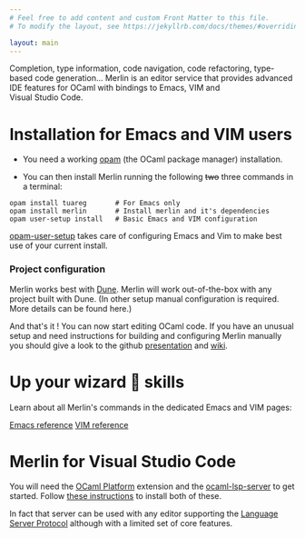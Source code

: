 ```yaml
---
# Feel free to add content and custom Front Matter to this file.
# To modify the layout, see https://jekyllrb.com/docs/themes/#overriding-theme-defaults

layout: main
---
```


<div class="hero">
Completion, type information, code navigation, code refactoring, type-based
code generation... Merlin is an editor service
that provides advanced IDE features for OCaml with bindings to Emacs, VIM and Visual Studio Code.
</div>

# Installation for Emacs and VIM users

- You need a working [opam](https://opam.ocaml.org/) (the OCaml package manager)
installation.

- You can then install Merlin running the following ~~two~~ three commands in a terminal:
```shell
opam install tuareg       # For Emacs only
opam install merlin       # Install merlin and it's dependencies
opam user-setup install   # Basic Emacs and VIM configuration
```
[opam-user-setup](https://github.com/OCamlPro/opam-user-setup) takes care of
configuring Emacs and Vim to make best use of your current install.

### Project configuration

Merlin works best with [Dune](https://github.com/ocaml/dune). Merlin will work
out-of-the-box with any project built with Dune. (In other setup manual
configuration is required. More details can be found here.)

And that's it ! You can now start editing OCaml code. If you have an unusual
setup and need instructions for building and configuring Merlin manually you
should give a look to the github
[presentation](https://github.com/ocaml/merlin#readme) and
[wiki](https://github.com/ocaml/merlin/wiki).

# Up your wizard 🧙 skills

Learn about all Merlin's commands in the dedicated Emacs and VIM pages:


<div class="center">
<a href="/editor/emacs" class="btn">Emacs reference</a>
<a href="/editor/vim" class="btn">VIM reference</a>
</div>

# Merlin for Visual Studio Code

You will need the [OCaml
Platform](https://marketplace.visualstudio.com/items?itemName=ocamllabs.ocaml-platform)
extension and the [ocaml-lsp-server](https://github.com/ocaml/ocaml-lsp) to get
started. Follow [these
instructions](https://github.com/ocamllabs/vscode-ocaml-platform#readme) to
install both of these.

In fact that server can be used with any editor supporting the [Language Server
Protocol](https://microsoft.github.io/language-server-protocol) although with a
limited set of core features.
